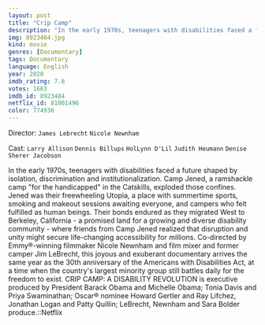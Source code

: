 ```yaml
---
layout: post
title: "Crip Camp"
description: "In the early 1970s, teenagers with disabilities faced a future shaped by isolation, discrimination and institutionalization. Camp Jened, a ramshackle camp for the handicapped in the Catskills, exploded those confines. Jened was their freewheeling Utopia, a place with summertime sports, smoking and makeout sessions awaiting everyone, and campers who felt fulfilled as human beings. Their bonds endured as they migrated West to Berkeley, California - a promised land for a growing an.."
img: 8923484.jpg
kind: movie
genres: [Documentary]
tags: Documentary 
language: English
year: 2020
imdb_rating: 7.8
votes: 1663
imdb_id: 8923484
netflix_id: 81001496
color: 774936
---
```

Director: `James Lebrecht` `Nicole Newnham`  

Cast: `Larry Allison` `Dennis Billups` `HolLynn D'Lil` `Judith Heumann` `Denise Sherer Jacobson` 

In the early 1970s, teenagers with disabilities faced a future shaped by isolation, discrimination and institutionalization. Camp Jened, a ramshackle camp "for the handicapped" in the Catskills, exploded those confines. Jened was their freewheeling Utopia, a place with summertime sports, smoking and makeout sessions awaiting everyone, and campers who felt fulfilled as human beings. Their bonds endured as they migrated West to Berkeley, California - a promised land for a growing and diverse disability community - where friends from Camp Jened realized that disruption and unity might secure life-changing accessibility for millions. Co-directed by Emmy®-winning filmmaker Nicole Newnham and film mixer and former camper Jim LeBrecht, this joyous and exuberant documentary arrives the same year as the 30th anniversary of the Americans with Disabilities Act, at a time when the country's largest minority group still battles daily for the freedom to exist. CRIP CAMP: A DISABILITY REVOLUTION is executive produced by President Barack Obama and Michelle Obama; Tonia Davis and Priya Swaminathan; Oscar® nominee Howard Gertler and Ray Lifchez, Jonathan Logan and Patty Quillin; LeBrecht, Newnham and Sara Bolder produce.::Netflix